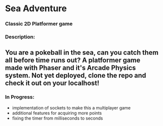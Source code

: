 # Sea Adventure

### Classic 2D Platformer game

### Description: 
You are a pokeball in the sea, can you catch them all before time runs out?
A platformer game made with Phaser and it's Arcade Physics system.
Not yet deployed, clone the repo and check it out on your localhost!
---

### In Progress:

* implementation of sockets to make this a multiplayer game
* additional features for acquiring more points
* fixing the timer from milliseconds to seconds
